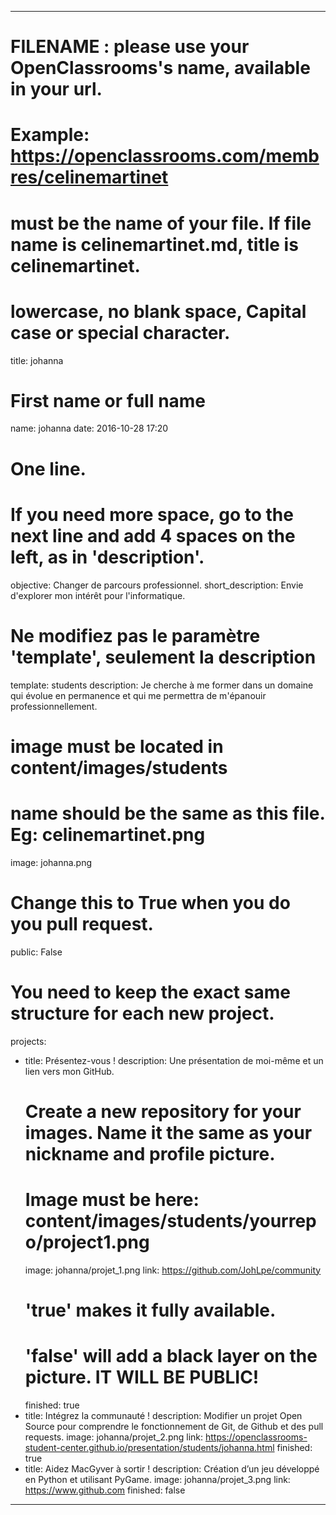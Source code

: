 ---

# FILENAME : please use your OpenClassrooms's name, available in your url.
# Example: https://openclassrooms.com/membres/celinemartinet
# must be the name of your file. If file name is celinemartinet.md, title is celinemartinet.
# lowercase, no blank space, Capital case or special character.
title: johanna

# First name or full name
name: johanna
date: 2016-10-28 17:20

# One line.
# If you need more space, go to the next line and add 4 spaces on the left, as in 'description'.
objective: Changer de parcours professionnel.
short_description: Envie d'explorer mon intérêt pour l'informatique.

# Ne modifiez pas le paramètre 'template', seulement la description
template: students
description:
    Je cherche à me former dans un domaine qui évolue en permanence et qui me permettra de m'épanouir professionnellement.

# image must be located in content/images/students
# name should be the same as this file. Eg: celinemartinet.png
image: johanna.png

# Change this to True when you do you pull request.
public: False

# You need to keep the exact same structure for each new project.
projects:
  - title: Présentez-vous !
    description: Une présentation de moi-même et un lien vers mon GitHub.
    # Create a new repository for your images. Name it the same as your nickname and profile picture.
    # Image must be here: content/images/students/yourrepo/project1.png
    image: johanna/projet_1.png
    link: https://github.com/JohLpe/community
    # 'true' makes it fully available.
    # 'false' will add a black layer on the picture. IT WILL BE PUBLIC!
    finished: true
  - title: Intégrez la communauté !
    description: Modifier un projet Open Source pour comprendre le fonctionnement de Git, de Github et des pull requests. 
    image: johanna/projet_2.png
    link: https://openclassrooms-student-center.github.io/presentation/students/johanna.html
    finished: true
  - title: Aidez MacGyver à sortir !
    description: Création d’un jeu développé en Python et utilisant PyGame.
    image: johanna/projet_3.png
    link: https://www.github.com
    finished: false
---